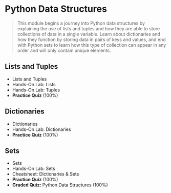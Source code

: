 # Python Data Structures
> This module begins a journey into Python data structures by explaining the use of lists and tuples and how they are able to store collections of data in a single variable. Learn about dictionaries and how they function by storing data in pairs of keys and values, and end with Python sets to learn how this type of collection can appear in any order and will only contain unique elements.
## Lists and Tuples
- Lists and Tuples
- Hands-On Lab: Lists
- Hands-On Lab: Tuples
- **Practice Quiz** (100%)
## Dictionaries
- Dictionaries
- Hands-On Lab: Dictionaries
- **Practice Quiz** (100%)
## Sets
- Sets
- Hands-On Lab: Sets
- Cheatsheet: Dictionaries & Sets
- **Practice Quiz** (100%)
- **Graded Quiz:** Python Data Structures (100%)
